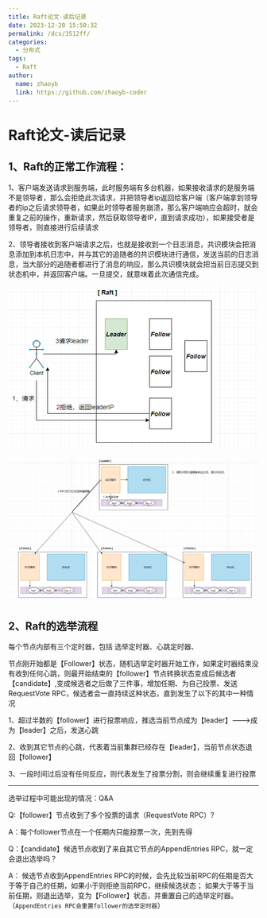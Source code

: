 ```yaml
---
title: Raft论文-读后记录
date: 2023-12-20 15:50:32
permalink: /dcs/3512ff/
categories:
  - 分布式
tags:
  - Raft
author: 
  name: zhaoyb
  link: https://github.com/zhaoyb-coder
---
```


# Raft论文-读后记录

## 1、Raft的正常工作流程：

1、客户端发送请求到服务端，此时服务端有多台机器，如果接收请求的是服务端不是领导者，那么会拒绝此次请求，并把领导者ip返回给客户端（客户端拿到领导者的ip之后请求领导者，如果此时领导者服务崩溃，那么客户端响应会超时，就会重复之前的操作，重新请求，然后获取领导者IP，直到请求成功），如果接受者是领导者，则直接进行后续请求

2、领导者接收到客户端请求之后，也就是接收到一个日志消息，共识模块会把消息添加到本机日志中，并与其它的追随者的共识模块进行通信，发送当前的日志消息，当大部分的追随者都进行了消息的响应，那么共识模块就会把当前日志提交到状态机中，并返回客户端。一旦提交，就意味着此次通信完成。

![image-20231220154742506](https://raw.githubusercontent.com/zhaoyb-coder/pic-repo/main/image-20231220154742506.png)

![image-20231220155719565](https://raw.githubusercontent.com/zhaoyb-coder/pic-repo/main/image-20231220155719565.png)

## 2、Raft的选举流程

每个节点内部有三个定时器，包括 选举定时器、心跳定时器、

节点刚开始都是【Follower】状态，随机选举定时器开始工作，如果定时器结束没有收到任何心跳，则最开始结束的【follower】节点转换状态变成后候选者【candidate】,变成候选者之后做了三件事，增加任期、为自己投票、发送RequestVote RPC，候选者会一直持续这种状态，直到发生了以下的其中一种情况

1、超过半数的【follower】进行投票响应，推选当前节点成为【leader】--->成为【leader】之后，发送心跳

2、收到其它节点的心跳，代表着当前集群已经存在【leader】，当前节点状态退回【follower】

3、一段时间过后没有任何反应，则代表发生了投票分割，则会继续重复进行投票

------

选举过程中可能出现的情况：Q&A

Q:【follower】节点收到了多个投票的请求（RequestVote RPC）?

A：每个follower节点在一个任期内只能投票一次，先到先得



Q：【candidate】候选节点收到了来自其它节点的AppendEntries RPC，就一定会退出选举吗？

A： 候选节点收到AppendEntries RPC的时候，会先比较当前RPC的任期是否大于等于自己的任期，如果小于则拒绝当前RPC，继续候选状态； 如果大于等于当前任期，则退出选举，变为【Follower】状态，并重置自己的选举定时器。（`AppendEntries RPC会重置follower的选举定时器`）




